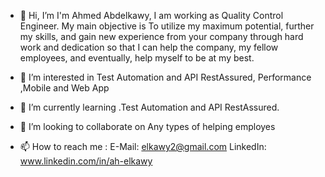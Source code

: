 - 👋 Hi, I’m I'm Ahmed Abdelkawy, I am working as Quality Control Engineer.
         My main objective is To utilize my maximum potential, further my skills, and
         gain new experience from your company through hard work and dedication so 
         that I can help the company, my fellow employees, 
         and eventually, help myself to be at my best.
         
- 👀 I’m interested in Test Automation and API RestAssured, Performance ,Mobile and Web App
- 🌱 I’m currently learning .Test Automation and API RestAssured.
- 💞️ I’m looking to collaborate on Any types of helping employes 
- 📫 How to reach me :
    E-Mail: elkawy2@gmail.com
    LinkedIn: www.linkedin.com/in/ah-elkawy

<!---
AhmedAbdelkawy-hub/AhmedAbdelkawy-hub is a ✨ special ✨ repository because its `README.md` (this file) appears on your GitHub profile.
You can click the Preview link to take a look at your changes.
--->
